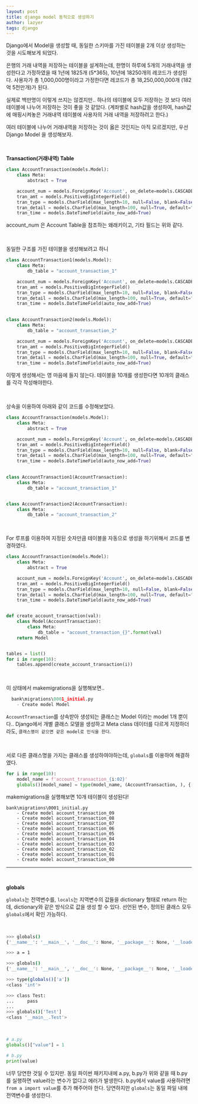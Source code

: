 ```yaml
---
layout: post
title: django model 동적으로 생성하기
author: lazyer
tags: django
---
```






Django에서 Model을 생성할 때, 동일한 스키마를 가진 테이블을 2개 이상 생성하는 것을 시도해보게 되었다.

은행의 거래 내역을 저장하는 테이블을 설계하는데, 한명이 하루에 5개의 거래내역을 생성한다고 가정하였을 때 1년에 1825개 (5*365), 10년에 18250개의 레코드가 생성된다. 사용자가 총 1,000,000명이라고 가정한다면 레코드가 총 18,250,000,000개 (182억 5천만개)가 된다.

실제로 백만명이 이렇게 쓰지는 않겠지만.. 하나의 테이블에 모두 저장하는 것 보다 여러 테이블에 나누어 저장하는 것이 좋을 것 같았다. (계좌별로 hash값을 생성하여, hash값에 매핑시켜놓은 거래내역 테이블에 사용자의 거래 내역을 저장하려고 한다.)

여러 테이블에 나누어 거래내역을 저장하는 것이 옳은 것인지는 아직 모르겠지만, 우선 Django Model 을 생성해보자.

<br>

**Transaction(거래내역) Table**

```python
class AccountTransaction(models.Model):
    class Meta:
        abstract = True

    account_num = models.ForeignKey('Account', on_delete=models.CASCADE)
    tran_amt = models.PositiveBigIntegerField()
    tran_type = models.CharField(max_length=10, null=False, blank=False)
    tran_detail = models.CharField(max_length=100, null=True, default="")
    tran_time = models.DateTimeField(auto_now_add=True)
```

account_num 은 Account Table을 참조하는 왜래키이고, 기타 필드는 위와 같다.

<br>

동일한 구조를 가진 테이블을 생성해보려고 하니

```python
class AccountTransaction1(models.Model):
    class Meta:
        db_table = "account_transaction_1"

    account_num = models.ForeignKey('Account', on_delete=models.CASCADE)
    tran_amt = models.PositiveBigIntegerField()
    tran_type = models.CharField(max_length=10, null=False, blank=False)
    tran_detail = models.CharField(max_length=100, null=True, default="")
    tran_time = models.DateTimeField(auto_now_add=True)
    

class AccountTransaction2(models.Model):
    class Meta:
        db_table = "account_transaction_2"

    account_num = models.ForeignKey('Account', on_delete=models.CASCADE)
    tran_amt = models.PositiveBigIntegerField()
    tran_type = models.CharField(max_length=10, null=False, blank=False)
    tran_detail = models.CharField(max_length=100, null=True, default="")
    tran_time = models.DateTimeField(auto_now_add=True)
```

이렇게 생성해서는 영 마음에 들지 않는다. 테이블을 10개를 생성한다면 10개의 클래스를 각각 작성해야한다.

<br>

상속을 이용하여 아래와 같이 코드를 수정해보았다.

```python
class AccountTransaction(models.Model):
    class Meta:
        abstract = True

    account_num = models.ForeignKey('Account', on_delete=models.CASCADE)
    tran_amt = models.PositiveBigIntegerField()
    tran_type = models.CharField(max_length=10, null=False, blank=False)
    tran_detail = models.CharField(max_length=100, null=True, default="")
    tran_time = models.DateTimeField(auto_now_add=True)
    

class AccountTransaction1(AccountTransaction):
    class Meta:
        db_table = "account_transaction_1"


class AccountTransaction2(AccountTransaction):
    class Meta:
        db_table = "account_transaction_2"
```

<br>

For 루프를 이용하여 지정된 숫자만큼 테이블을 자동으로 생성을 하기위해서 코드를 변경하였다.

```python
class AccountTransaction(models.Model):
    class Meta:
        abstract = True

    account_num = models.ForeignKey('Account', on_delete=models.CASCADE)
    tran_amt = models.PositiveBigIntegerField()
    tran_type = models.CharField(max_length=10, null=False, blank=False)
    tran_detail = models.CharField(max_length=100, null=True, default="")
    tran_time = models.DateTimeField(auto_now_add=True)


def create_account_transaction(val):
    class Model(AccountTransaction):
        class Meta:
            db_table = "account_transaction_{}".format(val)
    return Model


tables = list()
for i in range(10):
    tables.append(create_account_transaction(i))
```

<br>

이 상태에서 makemigrations을 실행해보면..

```python
  bank\migrations\0001_initial.py
    - Create model Model
```

`AccountTransaction`를 상속받아 생성되는 클래스는 Model 이라는 model 1개 뿐이다.. Django에서 개별 클래스 모델을 생성하고 Meta class 데이터를 다르게 지정하더라도, `클래스명이 같으면 같은 model로 인식을 한다`.

<br>

서로 다른 클래스명을 가지는 클래스를 생성하여야하는데, `globals`를 이용하여 해결하였다.

```python
for i in range(10):
    model_name = f'account_transaction_{i:02}'
    globals()[model_name] = type(model_name, (AccountTransaction, ), {'__module__': AccountTransaction.__module__})
```

makemigrations을 실행해보면 10개 테이블이 생성된다!

```
bank\migrations\0001_initial.py
    - Create model account_transaction_09
    - Create model account_transaction_08
    - Create model account_transaction_07
    - Create model account_transaction_06
    - Create model account_transaction_05
    - Create model account_transaction_04
    - Create model account_transaction_03
    - Create model account_transaction_02
    - Create model account_transaction_01
    - Create model account_transaction_00
```

---

<br>

**globals**

`globals`는 전역변수를, `locals`는 지역변수의 값들을 dictionary 형태로 return 하는데, dictionary와 같은 방식으로 값을 생성 할 수 있다. 선언된 변수, 정의된 클래스 모두 `globals`에서 확인 가능하다.

<br>

```sh
>>> globals()
{'__name__': '__main__', '__doc__': None, '__package__': None, '__loader__': <class '_frozen_importlib.BuiltinImporter'>, '__spec__': None, '__annotations__': {}, '__builtins__': <module 'builtins' (built-in)>}

>>> a = 1  

>>> globals()
{'__name__': '__main__', '__doc__': None, '__package__': None, '__loader__': <class '_frozen_importlib.BuiltinImporter'>, '__spec__': None, '__annotations__': {}, '__builtins__': <module 'builtins' (built-in)>, 'a': 1}

>>> type(globals()['a']) 
<class 'int'>

>>> class Test:
...     pass
... 
>>> globals()['Test']
<class '__main__.Test'>
```

<br>

```python
# a.py
globals()["value"] = 1
```

```python
# b.py
print(value)
```

너무 당연한 것일 수 있지만. 동일 파이썬 패키지내에 a.py, b.py가 위와 같을 때 b.py를 실행하면 value라는 변수가 없다고 에러가 발생한다. b.py에서 value를 사용하려면 `from a import value`를 추가 해주어야 한다. 당연하지만 `globals`는 동일 파일 내에 전역변수를 생성한다.